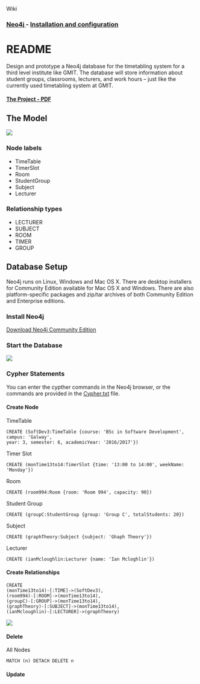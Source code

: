 Wiki
### [Neo4j   ](https://github.com/alexpt2000gmit/3Year_Project_GRAPH_THEORY_Neo4j/wiki)  -  [Installation and configuration   ](https://github.com/alexpt2000gmit/3Year_Project_GRAPH_THEORY_Neo4j/wiki/Installation-and-configuration)

# README

Design and prototype a Neo4j database for the timetabling system for a third level institute like GMIT. The database
will store information about student groups, classrooms, lecturers, and work hours – just like the currently used timetabling system at GMIT.

#### [The Project - PDF](https://github.com/alexpt2000gmit/3Year_Project_GRAPH_THEORY_Neo4j/blob/master/project.pdf)



## The Model
![](https://github.com/alexpt2000gmit/3Year_Project_GRAPH_THEORY_Neo4j/blob/master/img/DesignProject.png)


### Node labels

* TimeTable
* TimerSlot
* Room
* StudentGroup
* Subject
* Lecturer

### Relationship types

* LECTURER
* SUBJECT
* ROOM
* TIMER
* GROUP

## Database Setup
Neo4j runs on Linux, Windows and Mac OS X. There are desktop installers for Community Edition available for Mac OS X and Windows. There are also platform-specific packages and zip/tar archives of both Community Edition and Enterprise editions.

### Install Neo4j
[Download Neo4j Community Edition](https://neo4j.com/download/community-edition/)

### Start the Database
![](https://github.com/alexpt2000gmit/3Year_Project_GRAPH_THEORY_Neo4j/blob/master/img/StartNeo4j.png)

### Cypher Statements
You can enter the cypther commands in the Neo4j browser, or the commands are provided in the [Cypher.txt](https://github.com/alexpt2000gmit/3Year_Project_GRAPH_THEORY_Neo4j/blob/master/Cypher.txt) file.

#### Create Node

TimeTable
```
CREATE (SoftDev3:TimeTable {course: 'BSc in Software Development', campus: 'Galway', 
year: 3, semester: 6, academicYear: '2016/2017'})
```
Timer Slot
```
CREATE (monTime13to14:TimerSlot {time: '13:00 to 14:00', weekName: 'Monday'})
```
Room
```
CREATE (room994:Room {room: 'Room 994', capacity: 90})
```
Student Group
```
CREATE (groupC:StudentGroup {group: 'Group C', totalStudents: 20})
```
Subject
```
CREATE (graphTheory:Subject {subject: 'Ghaph Theory'})
```
Lecturer
```
CREATE (ianMcloughlin:Lecturer {name: 'Ian Mcloghlin'})
```


#### Create Relationships

```
CREATE 
(monTime13to14)-[:TIME]->(SoftDev3), 
(room994)-[:ROOM]->(monTime13to14), 
(groupC)-[:GROUP]->(monTime13to14),
(graphTheory)-[:SUBJECT]->(monTime13to14), 
(ianMcloughlin)-[:LECTURER]->(graphTheory)
```
![](https://github.com/alexpt2000gmit/3Year_Project_GRAPH_THEORY_Neo4j/blob/master/img/DesignCypher.png)

#### Delete 

All Nodes
```
MATCH (n) DETACH DELETE n
```

#### Update 

```

```

